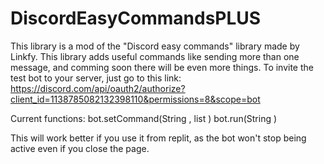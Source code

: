 # DiscordEasyCommandsPLUS

This library is a mod of the "Discord easy commands" library made by Linkfy. This library adds useful commands like sending more than one message, and comming soon there will be even more things. To invite the test bot to your server, just go to this link:
https://discord.com/api/oauth2/authorize?client_id=1138785082132398110&permissions=8&scope=bot

Current functions:
bot.setCommand(String <command>, list <messages to send>)
bot.run(String <token>)

This will work better if you use it from replit, as the bot won't stop being active even if you close the page.
